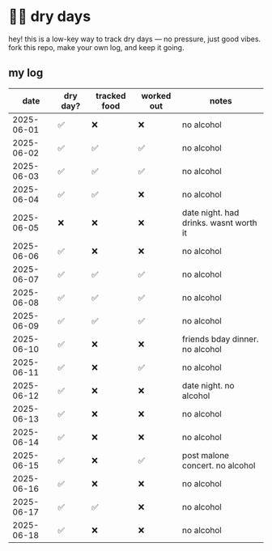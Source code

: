 # 💪🏼 dry days

hey! this is a low-key way to track dry days — no pressure, just good vibes. fork this repo, make your own log, and keep it going.

## my log

| date       | dry day? | tracked food | worked out | notes                                  |
| ---------- | -------- | ------------ | ---------- | -------------------------------------- |
| 2025-06-01 | ✅       | ❌           | ❌         | no alcohol                             |
| 2025-06-02 | ✅       | ✅           | ✅         | no alcohol                             |
| 2025-06-03 | ✅       | ✅           | ✅         | no alcohol                             |
| 2025-06-04 | ✅       | ✅           | ❌         | no alcohol                             |
| 2025-06-05 | ❌       | ❌           | ❌         | date night. had drinks. wasnt worth it |
| 2025-06-06 | ✅       | ❌           | ❌         | no alcohol                             |
| 2025-06-07 | ✅       | ✅           | ✅         | no alcohol                             |
| 2025-06-08 | ✅       | ✅           | ✅         | no alcohol                             |
| 2025-06-09 | ✅       | ✅           | ✅         | no alcohol                             |
| 2025-06-10 | ✅       | ❌           | ❌         | friends bday dinner. no alcohol        |
| 2025-06-11 | ✅       | ❌           | ✅         | no alcohol                             |
| 2025-06-12 | ✅       | ❌           | ❌         | date night. no alcohol                             |
| 2025-06-13 | ✅       | ❌           | ❌         | no alcohol                             |
| 2025-06-14 | ✅       | ❌           | ❌         | no alcohol                             |
| 2025-06-15 | ✅       | ❌           | ✅         | post malone concert. no alcohol |
| 2025-06-16 | ✅       | ❌           | ❌         | no alcohol                             |
| 2025-06-17 | ✅       | ✅           | ❌         | no alcohol                             |
| 2025-06-18 | ✅       | ❌           | ❌         | no alcohol                             |
